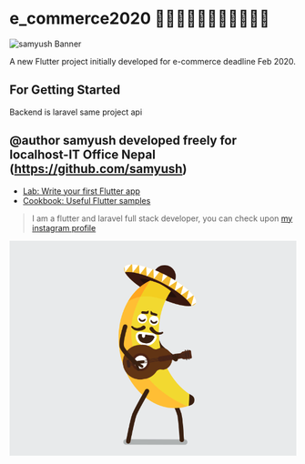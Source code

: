# e_commerce2020 👋👋👋👋👋👋👋👋👋👋👋

![samyush Banner](https://github.com/londonappbrewery/Images/blob/master/readme-end-banner.png)

A new Flutter project initially developed for e-commerce deadline Feb 2020.

## For Getting Started
Backend is laravel same project api

## @author samyush developed freely for localhost-IT Office Nepal (https://github.com/samyush)


- [Lab: Write your first Flutter app](https://flutter.dev/docs/get-started/codelab)
- [Cookbook: Useful Flutter samples](https://flutter.dev/docs/cookbook)

>I am a flutter and laravel full stack developer, you can check upon [my instagram profile](https://www.instagram.com/samyush/)

![End Banner](https://github.com/Samyush/TikTacToe_AI/blob/master/images/banana2.gif)